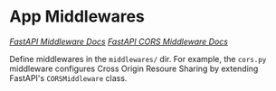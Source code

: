 # App Middlewares

*[FastAPI Middleware Docs](https://fastapi.tiangolo.com/tutorial/middleware/)*
*[FastAPI CORS Middleware Docs](https://fastapi.tiangolo.com/tutorial/cors/)*

Define middlewares in the `middlewares/` dir. For example, the `cors.py` middleware configures Cross Origin Resoure Sharing by extending FastAPI's `CORSMiddleware` class.
